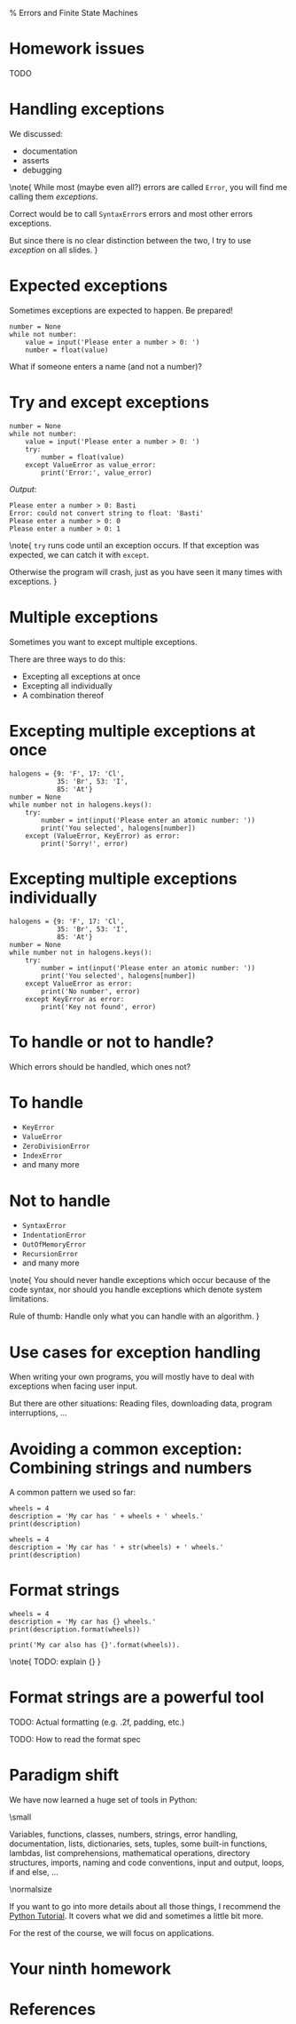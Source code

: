 % Errors and Finite State Machines


# Homework issues

TODO


# Handling exceptions

We discussed:

* documentation
* asserts
* debugging

\note{
While most (maybe even all?) errors are called `Error`, you will find me calling them *exceptions*.

Correct would be to call `SyntaxError`s errors and most other errors exceptions.

But since there is no clear distinction between the two, I try to use *exception* on all slides.
}


# Expected exceptions

Sometimes exceptions are expected to happen. Be prepared!

```{ .python }
number = None
while not number:
    value = input('Please enter a number > 0: ')
    number = float(value)
```

What if someone enters a name (and not a number)?


# Try and except exceptions

```{ .python }
number = None
while not number:
    value = input('Please enter a number > 0: ')
    try:
        number = float(value)
    except ValueError as value_error:
        print('Error:', value_error)
```

*Output*:

```{ .changelog }
Please enter a number > 0: Basti
Error: could not convert string to float: 'Basti'
Please enter a number > 0: 0
Please enter a number > 0: 1
```

\note{
`try` runs code until an exception occurs. If that exception was expected, we can catch it with `except`.

Otherwise the program will crash, just as you have seen it many times with exceptions.
}


# Multiple exceptions

Sometimes you want to except multiple exceptions.

There are three ways to do this:

* Excepting all exceptions at once
* Excepting all individually
* A combination thereof


# Excepting multiple exceptions at once

```{ .python }
halogens = {9: 'F', 17: 'Cl',
            35: 'Br', 53: 'I',
            85: 'At'}
number = None
while number not in halogens.keys():
    try:
        number = int(input('Please enter an atomic number: '))
        print('You selected', halogens[number])
    except (ValueError, KeyError) as error:
        print('Sorry!', error)
```


# Excepting multiple exceptions individually

```{ .python }
halogens = {9: 'F', 17: 'Cl',
            35: 'Br', 53: 'I',
            85: 'At'}
number = None
while number not in halogens.keys():
    try:
        number = int(input('Please enter an atomic number: '))
        print('You selected', halogens[number])
    except ValueError as error:
        print('No number', error)
    except KeyError as error:
        print('Key not found', error)
```


# To handle or not to handle?

Which errors should be handled, which ones not?


# To handle

- `KeyError`
- `ValueError`
- `ZeroDivisionError`
- `IndexError`
- and many more


# Not to handle

- `SyntaxError`
- `IndentationError`
- `OutOfMemoryError`
- `RecursionError`
- and many more

\note{
You should never handle exceptions which occur because of the code syntax, nor should you handle exceptions which denote system limitations.

Rule of thumb: Handle only what you can handle with an algorithm.
}


# Use cases for exception handling

When writing your own programs, you will mostly have to deal with exceptions when facing user input.

But there are other situations: Reading files, downloading data, program interruptions, ...


# Avoiding a common exception: Combining strings and numbers

A common pattern we used so far:

```{ .python .exec }
wheels = 4
description = 'My car has ' + wheels + ' wheels.'
print(description)
```

```{ .python .exec }
wheels = 4
description = 'My car has ' + str(wheels) + ' wheels.'
print(description)
```


# Format strings

```{ .python .exec }
wheels = 4
description = 'My car has {} wheels.'
print(description.format(wheels))

print('My car also has {}'.format(wheels)).
```

\note{
TODO: explain {}
}

# Format strings are a powerful tool

TODO: Actual formatting (e.g. .2f, padding, etc.)

TODO: How to read the format spec


# Paradigm shift

We have now learned a huge set of tools in Python:

\small

Variables, functions, classes, numbers, strings, error handling, documentation,
lists, dictionaries, sets, tuples, some built-in functions, lambdas, list
comprehensions, mathematical operations, directory structures, imports, naming
and code conventions, input and output, loops, if and else, ...

\normalsize

If you want to go into more details about all those things, I recommend the
[Python Tutorial](https://docs.python.org/3/tutorial/). It covers what we did
and sometimes a little bit more.

For the rest of the course, we will focus on applications.


# Your ninth homework


# References
